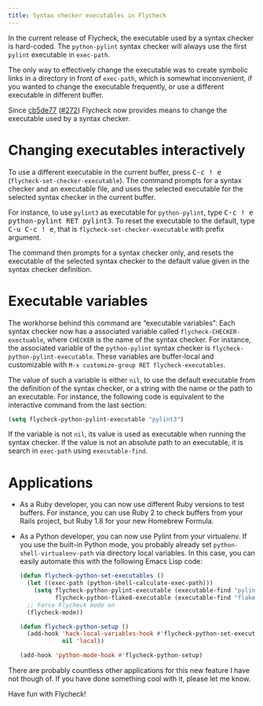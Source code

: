 ```yaml
---
title: Syntax checker executables in Flycheck
---
```


In the current release of Flycheck, the executable used by a syntax checker is
hard-coded.  The `python-pylint` syntax checker will always use the first
`pylint` executable in `exec-path`.

The only way to effectively change the executable was to create symbolic links
in a directory in front of `exec-path`, which is somewhat inconvenient, if you
wanted to change the executable frequently, or use a different executable in
different buffer.

Since [cb5de77][] ([#272][]) Flycheck now provides means to change the
executable used by a syntax checker.

Changing executables interactively
==================================

To use a different executable in the current buffer, press <kbd>C-c ! e</kbd>
(`flycheck-set-checker-executable`).  The command prompts for a syntax checker
and an executable file, and uses the selected executable for the selected syntax
checker in the current buffer.

For instance, to use `pylint3` as executable for `python-pylint`, type <kbd>C-c
! e python-pylint RET pylint3</kbd>.  To reset the executable to the default,
type <kbd>C-u C-c ! e</kbd>, that is `flycheck-set-checker-executable` with
prefix argument.

The command then prompts for a syntax checker only, and resets the executable of
the selected syntax checker to the default value given in the syntax checker
definition.

Executable variables
====================

The workhorse behind this command are “executable variables”: Each syntax
checker now has a associated variable called `flycheck-CHECKER-exectuable`,
where `CHECKER` is the name of the syntax checker.  For instance, the associated
variable of the `python-pylint` syntax checker is
`flycheck-python-pylint-executable`.  These variables are buffer-local and
customizable with `M-x customize-group RET flycheck-executables`.

The value of such a variable is either `nil`, to use the default executable from
the definition of the syntax checker, or a string with the name or the path to
an executable.  For instance, the following code is equivalent to the
interactive command from the last section:

```commonlisp
(setq flycheck-python-pylint-executable "pylint3")
```

If the variable is not `nil`, its value is used as executable when running the
syntax checker.  If the value is not an absolute path to an executable, it is
search in `exec-path` using `executable-find`.

Applications
============

- As a Ruby developer, you can now use different Ruby versions to test buffers.
  For instance, you can use Ruby 2 to check buffers from your Rails project, but
  Ruby 1.8 for your new Homebrew Formula.
- As a Python developer, you can now use Pylint from your virtualenv.  If you
  use the built-in Python mode, you probably already set
  `python-shell-virtualenv-path` via directory local variables.  In this case,
  you can easily automate this with the following Emacs Lisp code:

    ```commonlisp
    (defun flycheck-python-set-executables ()
      (let ((exec-path (python-shell-calculate-exec-path)))
        (setq flycheck-python-pylint-executable (executable-find "pylint")
              flycheck-python-flake8-executable (executable-find "flake8")))
      ;; Force Flycheck mode on
      (flycheck-mode))

    (defun flycheck-python-setup ()
      (add-hook 'hack-local-variables-hook #'flycheck-python-set-executables
                nil 'local))

    (add-hook 'python-mode-hook #'flycheck-python-setup)
    ```

There are probably countless other applications for this new feature I have not
though of.  If you have done something cool with it, please let me know.

Have fun with Flycheck!

[cb5de77]: https://github.com/flycheck/flycheck/commit/cb5de77314a3cbee938a23a83b4c8a4516384388
[#272]: https://github.com/flycheck/flycheck/pull/272
